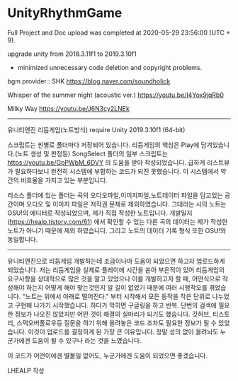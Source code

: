 # UnityRhythmGame

Full Project and Doc upload was completed at 2020-05-29 23:56:00 (UTC + 9).

upgrade unity from 2018.3.11f1 to 2019.3.10f1
+ minimized unnecessary code deletion and copyright problems.

bgm provider : SHK
https://blog.naver.com/soundholick

Whisper of the summer night (acoustic ver.)
https://youtu.be/I4Yox9jqRb0

Milky Way
https://youtu.be/J6N3cy2LNEk

-------------------------
유니티엔진 리듬게임(노트방식)
require Unity 2019.3.10f1 (64-bit)

스크립트는 씬별로 폴더마다 저장되어 있습니다.
리듬게임의 핵심은 Play에 담겨있습니다.(노트 생성 및 판정등)
SongSelect 폴더의 일부 스크립트는 https://youtu.be/GpPWbM_6DVY 의 도움을 받아 작성되었습니다.
급하게 리스트뷰가 필요하다보니 완전히 시스템에 부합하는 코드가 되진 못했습니다. 이 시스템에서 약간의 비효율을 가지고 있는 부분입니다.

리소스 폴더에 있는 폴더는 곡의 오디오파일,이미지파일,노트데이터 파일을 담고있는 공간이며
오디오 및 이미지 파일은 저작권 문제로 제외하였습니다.
그대라는 시의 노트는 OSU!의 에디터로 작성되었으며, 제가 직접 작성한 노트입니다.
개발일지(https://healp.tistory.com/61) 에서 확인할 수 있는 다른 곡의 데이터는 제가 작성한 노트가 아니기 때문에 제외 하였습니다.
그리고 노트의 데이터 기록 형식 또한 OSU!와 동일합니다.


----------------------------------------------------------------------------------------
유니티엔진으로 리듬게임 개발하는데 조금이나마 도움이 되었으면 하고자 업로드하게 되었습니다.
저는 리듬게임을 실제로 플레이에 시간을 쏟아 부은적이 있어 리듬게임의 요구사항을 상대적으로 많은 것을 알고 있었으나
이를 개발하고자 할 때, 어떤식으로 작성해야 하는지 어떻게 해야 맞는것인지 알 길이 없었기 때문에 여러 시행착오를 겪었습니다.
"노트는 위에서 아래로 떨어진다." 부터 시작해서 모든 동작을 작은 단위로 나누었고 구현해 나가기 시작했습니다.
하다가 막히면 구글링을 하고 반복. 단번의 검색에 필요한 정보가 나오진 않았지만 어떤 것이 해결의 실마리가 되기도 했습니다.
깃허브, 티스토리, 스택오버플로우등 질문을 하기 위해 올려놓은 코드 조차도 필요한 정보가 될 수 있었습니다.
이것이 업로드를 결정하게 된 가장 큰 이유입니다.
정말 성의 없이 올려놔도 누군가에겐 도움이 될 수 있구나 라는 것을 느꼈습니다.

이 코드가 어떤이에겐 별볼일 없어도, 누군가에겐 도움이 되었으면 좋겠습니다.

LHEALP 작성
